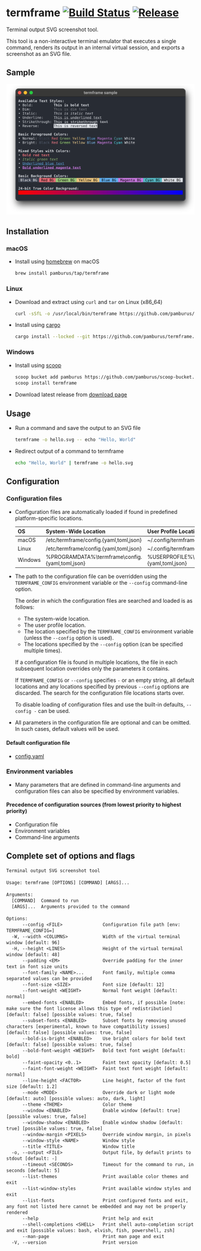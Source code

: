 # termframe [![Build Status][ci-img]][ci] [![Release][release-img]][release]

Terminal output SVG screenshot tool.

This tool is a non-interactive terminal emulator that executes a single command, renders its output in an internal virtual session, and exports a screenshot as an SVG file.

## Sample

<p align="center">
    <picture>
    <source media="(prefers-color-scheme: dark)" srcset="doc/sample-dark.svg" />
    <source media="(prefers-color-scheme: light)" srcset="doc/sample-light.svg" />
    <img alt="screenshot" src="doc/sample-dark.svg" />
    </picture>
</p>

## Installation

### macOS

* Install using [homebrew](https://brew.sh) on macOS

  ```sh
  brew install pamburus/tap/termframe
  ```

### Linux

* Download and extract using `curl` and `tar` on Linux (x86_64)

    ```sh
    curl -sSfL -o /usr/local/bin/termframe https://github.com/pamburus/termframe/releases/latest/download/termframe-linux-x86_64-musl.tar.gz | tar xz
    ```

* Install using [cargo](https://www.rust-lang.org/tools/install)

    ```sh
    cargo install --locked --git https://github.com/pamburus/termframe.git
    ```

### Windows

* Install using [scoop](https://scoop.sh)

    ```sh
    scoop bucket add pamburus https://github.com/pamburus/scoop-bucket.git
    scoop install termframe
    ```

* Download latest release from [download page](https://github.com/pamburus/termframe/releases/latest)

## Usage

* Run a command and save the output to an SVG file

    ```sh
    termframe -o hello.svg -- echo "Hello, World"
    ```

* Redirect output of a command to termframe

    ```sh
    echo "Hello, World" | termframe -o hello.svg
    ```

## Configuration

### Configuration files

* Configuration files are automatically loaded if found in predefined platform-specific locations.

    | OS      | System-Wide Location                     | User Profile Location                                          |
    | ------- | ---------------------------------------- |  ------------------------------------------------------- |
    | macOS   | /etc/termframe/config.{yaml,toml,json}          | ~/.config/termframe/config.{yaml,toml,json}                     |
    | Linux   | /etc/termframe/config.{yaml,toml,json}          | ~/.config/termframe/config.{yaml,toml,json}                     |
    | Windows | %PROGRAMDATA%\termframe\config.{yaml,toml,json} | %USERPROFILE%\AppData\Roaming\termframe\config.{yaml,toml,json} |

* The path to the configuration file can be overridden using the `TERMFRAME_CONFIG` environment variable or the `--config` command-line option.

  The order in which the configuration files are searched and loaded is as follows:
  * The system-wide location.
  * The user profile location.
  * The location specified by the `TERMFRAME_CONFIG` environment variable (unless the `--config` option is used).
  * The locations specified by the `--config` option (can be specified multiple times).

  If a configuration file is found in multiple locations, the file in each subsequent location overrides only the parameters it contains.

  If `TERMFRAME_CONFIG` or `--config` specifies `-` or an empty string, all default locations and any locations specified by previous `--config` options are discarded. The search for the configuration file locations starts over.

  To disable loading of configuration files and use the built-in defaults, `--config -` can be used.

* All parameters in the configuration file are optional and can be omitted. In such cases, default values will be used.

#### Default configuration file

* [config.yaml](src/assets/config.yaml)

### Environment variables

* Many parameters that are defined in command-line arguments and configuration files can also be specified by environment variables.

#### Precedence of configuration sources (from lowest priority to highest priority)

* Configuration file
* Environment variables
* Command-line arguments

## Complete set of options and flags

```text
Terminal output SVG screenshot tool

Usage: termframe [OPTIONS] [COMMAND] [ARGS]...

Arguments:
  [COMMAND]  Command to run
  [ARGS]...  Arguments provided to the command

Options:
      --config <FILE>               Configuration file path [env: TERMFRAME_CONFIG=]
  -W, --width <COLUMNS>             Width of the virtual terminal window [default: 96]
  -H, --height <LINES>              Height of the virtual terminal window [default: 48]
      --padding <EM>                Override padding for the inner text in font size units
      --font-family <NAME>...       Font family, multiple comma separated values can be provided
      --font-size <SIZE>            Font size [default: 12]
      --font-weight <WEIGHT>        Normal font weight [default: normal]
      --embed-fonts <ENABLED>       Embed fonts, if possible [note: make sure the font license allows this type of redistribution] [default: false] [possible values: true, false]
      --subset-fonts <ENABLED>      Subset fonts by removing unused characters [experimental, known to have compatibility issues] [default: false] [possible values: true, false]
      --bold-is-bright <ENABLED>    Use bright colors for bold text [default: false] [possible values: true, false]
      --bold-font-weight <WEIGHT>   Bold text font weight [default: bold]
      --faint-opacity <0..1>        Faint text opacity [default: 0.5]
      --faint-font-weight <WEIGHT>  Faint text font weight [default: normal]
      --line-height <FACTOR>        Line height, factor of the font size [default: 1.2]
      --mode <MODE>                 Override dark or light mode [default: auto] [possible values: auto, dark, light]
      --theme <THEME>               Color theme
      --window <ENABLED>            Enable window [default: true] [possible values: true, false]
      --window-shadow <ENABLED>     Enable window shadow [default: true] [possible values: true, false]
      --window-margin <PIXELS>      Override window margin, in pixels
      --window-style <NAME>         Window style
      --title <TITLE>               Window title
  -o, --output <FILE>               Output file, by default prints to stdout [default: -]
      --timeout <SECONDS>           Timeout for the command to run, in seconds [default: 5]
      --list-themes                 Print available color themes and exit
      --list-window-styles          Print available window styles and exit
      --list-fonts                  Print configured fonts and exit, any font not listed here cannot be embedded and may not be properly rendered
      --help                        Print help and exit
      --shell-completions <SHELL>   Print shell auto-completion script and exit [possible values: bash, elvish, fish, powershell, zsh]
      --man-page                    Print man page and exit
  -V, --version                     Print version
```

[ci-img]: https://github.com/pamburus/termframe/actions/workflows/ci.yml/badge.svg
[ci]: https://github.com/pamburus/termframe/actions/workflows/ci.yml
[release-img]: https://img.shields.io/github/v/release/pamburus/termframe?sort=semver
[release]: https://github.com/pamburus/termframe/releases/latest
